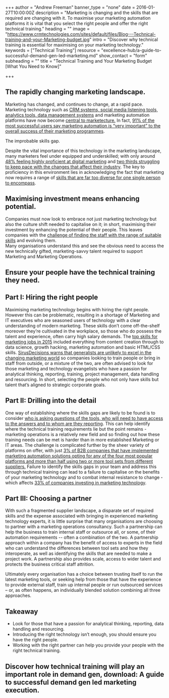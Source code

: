 +++
author = "Andrew Freeman"
banner_type = "none"
date = 2016-01-27T10:00:00Z
description = "Marketing is changing and the skills that are required are changing with it. To maximise your marketing automation platforms it is vital that you select the right people and offer the right technical training."
heading = ""
image = "https://www.crmtechnologies.com/sites/default/files/Blog---Technical-training-and-your-Marketing-budget.jpg"
intro = "Discover why technical training is essential for maximising on your marketing technology."
keywords = ["Technical Training"]
resource = "excellence-hub/a-guide-to-successful-demand-gen-led-marketing.md"
show_contact = "form"
subheading = ""
title = "Technical Training and Your Marketing Budget [What You Need to Know]"

+++

## The rapidly changing marketing landscape.

Marketing has changed, and continues to change, at a rapid pace. Marketing technology such as [CRM systems, social media listening tools, analytics tools, data management systems](https://www.crmtechnologies.com/insights/what-marketing-operations-and-what-does-their-data-strategy-mean-your-business) and marketing automation platforms have now become [central to marketecture.](http://www.forbes.com/sites/theopriestley/2015/10/03/the-one-person-the-cmo-cant-live-without/) In fact, [91% of the most successful users say marketing automation is “very important” to the overall success of their marketing programmes](https://www.marketo.com/_assets/uploads/Marketing-Automation-Strategies-for-Sustaining-Success-Ascend2-Marketo.pdf?20150429100716).

The improbable skills gap.

Despite the vital importance of this technology in the marketing landscape, many marketers feel under equipped and underskilled; with only around [48% feeling highly proficient at digital marketing](http://qz.com/132776/marketing-has-changed-more-in-the-past-two-years-than-in-the-past-50/) and [two thirds struggling to keep pace with the changes that affect their industry](http://www.forbes.com/sites/theopriestley/2015/10/03/the-one-person-the-cmo-cant-live-without/). The key to proficiency in this environment lies in acknowledging the fact that marketing now requires a range of [skills that are far too diverse for one single person to encompass](http://www.cmo.com/articles/2013/6/18/the_rise_of_the_mark.html).

## Maximising investment means enhancing potential.

Companies must now look to embrace not just marketing technology but also the culture shift needed to capitalise on it; in short, maximising their investment by enhancing the potential of their people. This leaves companies with the [challenge of finding the staff with the range of suitable skills](http://www.emailmonday.com/marketing-automation-statistics-overview) and evolving them.  
Many organisations understand this and see the obvious need to access the new technically gifted, marketing-savvy talent required to support Marketing and Marketing Operations.

## Ensure your people have the technical training they need.

## Part I: Hiring the right people

Maximising marketing technology begins with hiring the right people. However this can be problematic, resulting in a shortage of Marketing and IT executives who are seasoned users of technology with a clear understanding of modern marketing. These skills don’t come off-the-shelf moreover they’re cultivated in the workplace, so those who do possess the talent and experience, often carry high salary demands. The [top skills for marketing jobs in 2015](http://venturebeat.com/2015/04/26/the-top-14-skills-in-the-red-hot-market-for-marketing-jobs/) included everything from content creation through to data science, growth hacking, marketing automation and basic HTML/CSS skills. [SirusDecisions warns that generalists are unlikely to excel in the changing marketing world](https://www.siriusdecisions.com/Blog/2013/May/Bridging-the-Marketing-Skills-Gap.aspx) so companies looking to train people or bring in staff from outside, or a mixture of the two, are often advised to look for those marketing and technology evangelists who have a passion for analytical thinking, reporting, training, project management, data handling and resourcing. In short, selecting the people who not only have skills but talent that’s aligned to strategic corporate goals.

## Part II: Drilling into the detail

One way of establishing where the skills gaps are likely to be found is to consider [who is asking questions of the tools, who will need to have access to the answers and to whom are they reporting](https://econsultancy.com/blog/64557-why-marketing-operations-is-more-than-a-resource-management-platform/). This can help identify where the technical training requirements lie but the point remains - marketing operations is a relatively new field and so finding out how these training needs can be met is harder than in more established Marketing or IT areas. The challenge is complicated further by the sheer variety of platforms on offer, with just [3% of B2B companies that have implemented marketing automation solutions opting for any of the four most popular platforms and more than half using two or more tool sets from different suppliers.](http://www.mintigo.com/state-of-the-marketing-technology-industry-january-2014/) Failure to identify the skills gaps in your team and address this through technical training can lead to a failure to capitalise on the benefits of your marketing technology and to combat internal resistance to change - which affects [33% of companies investing in marketing technology](https://www.b2bmarketing.net/resources/news/news-marketers-condemn-lack-investment-marketing-technology).

## Part III: Choosing a partner

With such a fragmented supplier landscape, a disparate set of required skills and the expense associated with bringing in experienced marketing technology experts, it is little surprise that many organisations are choosing to partner with a marketing operations consultancy. Such a partnership can help the business to train internal staff or outsource all, or some, of their automation requirements -- often a combination of the two. A partnership approach within a company has the benefit of access to experts in the field who can understand the differences between tool sets and how they interoperate, as well as identifying the skills that are needed to make a project work. A partnership also provides scale, access to wider talent and protects the business critical staff attrition.

Ultimately every organisation has a choice between trusting itself to run the latest marketing tools, or seeking help from those that have the experience to provide external staff, train up internal people or run outsourced services – or, as often happens, an individually blended solution combining all three approaches.

## Takeaway

*   Look for those that have a passion for analytical thinking, reporting, data handling and resourcing.
*   Introducing the right technology isn’t enough, you should ensure you have the right people.
*   Working with the right partner can help you provide your people with the right technical training.

## Discover how technical training will play an important role in demand gen, download: A guide to successful demand gen led marketing execution.